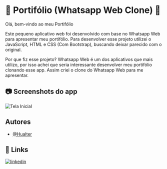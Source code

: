 ﻿
# 📝 Portifólio (Whatsapp Web Clone) 📝

Olá, bem-vindo ao meu Portifólio

Este pequeno aplicativo web foi desenvolvido com base no Whatsapp Web para apresentar meu portifólio.
Para desenvolver esse projeto utilizei o JavaScript, HTML e CSS  (Com Bootstrap), buscando deixar parecido com o original.

Por que fiz esse projeto?
Whatsapp Web é um dos aplicativos que mais utilizo, por isso achei que seria interessante desenvolver meu portifólio clonando esse app.
Assim criei o clone do Whatsapp Web para me apresentar.

## 📷 Screenshots do app

![Tela Inicial]([https://media.discordapp.net/attachments/654854693826199552/1232451822887632947/TERMO_2.png?ex=662981b4&is=66283034&hm=58d814e5d64ff6c97b4d45ce241a76164a1cafe918cad0ea483239624dd877f0&=&format=webp&quality=lossless&width=1305&height=702](https://media.discordapp.net/attachments/654854693826199552/1234660403892715530/Opera_Instantaneo_2024-04-29_210630_26.211.254.70.png?ex=66318a9b&is=6630391b&hm=73eb508ecdd011108c632900c37e8371eac8164b3e38e8c659959a3aa04dc094&=&format=webp&quality=lossless&width=1305&height=702))

## Autores

- [@Hualter](https://github.com/Hualter)

## 🔗 Links
[![linkedin](https://img.shields.io/badge/linkedin-0A66C2?style=for-the-badge&logo=linkedin&logoColor=white)](https://www.linkedin.com/hualter)

